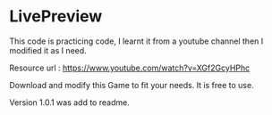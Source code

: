 # LivePreview

This code is practicing code, I learnt it from a youtube channel then I modified it as I need.

Resource url : https://www.youtube.com/watch?v=XGf2GcyHPhc

Download and modify this Game to fit your needs. It is free to use.

Version 1.0.1 was add to readme.
